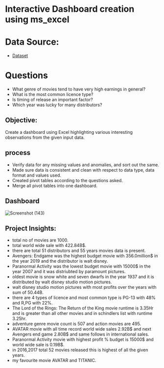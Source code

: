 # Interactive Dashboard creation using ms_excel
# Data Source:
- <a href="https://www.kaggle.com/datasets/sanjeetsinghnaik/top-1000-highest-grossing-movies">Dataset</a>

# Questions
-	What genre of movies tend to have very high earnings in general?
-	What is the most common licence type?
-	Is timing of release an important factor?
- Which year was lucky for many distributors?

## Objective: 
Create a dashboard using Excel highlighting various interesting observations from the given input data.

## process
- Verify data for any missing values and anomalies, and sort out the same.
- Made sure data is consistent and clean with respect to data type, data format and values used.
- Created pivot tables according to the questions asked.
- Merge all pivot tables into one dashboard.
  
## Dashboard
![Screenshot (143)](https://github.com/user-attachments/assets/93d25d64-43d9-4b26-a274-fe637319c667)

## Project Insights: 
- total no of movies are 1000.
- total world wide sale with 422.84B$.
- there are total 51 distributors and 55 years movies data is present.
- Avengers: Endgame was the highest budget movie with 356.0million$ in the year 2019 and the distributor is walt disney.
- Paranormal Activity was the lowest budget movie with 15000$ in the year 2007 and it was distriubted by paramount pictures.
- oldest movie is snow white and seven dwarfs in the year 1937 and it is distributed by walt disney studio motion pictures.
- walt disney studio motion pictures with most profits over the years with sum of 50.44B.
- there are 4 types of licence and most common type is PG-13 with 48% and R,PG with 22%.
- The Lord of the Rings: The Return of the King movie runtime is 3.35Hr and is greater than all other movies and in schindlers list with runtime 3.25hr.
- adventure genre movie count is 507 and action movies are 495.
- AVATAR movie with all time record world wide sales 2.92B$ and next Avengers end game 2.80B$ and same follows in international sales.
- Paranormal Activity movie with highest profit % budget  is 15000$ and world wide sale is 0.19B$.
- in 2016,2017 total 52 movies released this is highest of all the given years.
- my favourite movie AVATAR and TITANIC.



